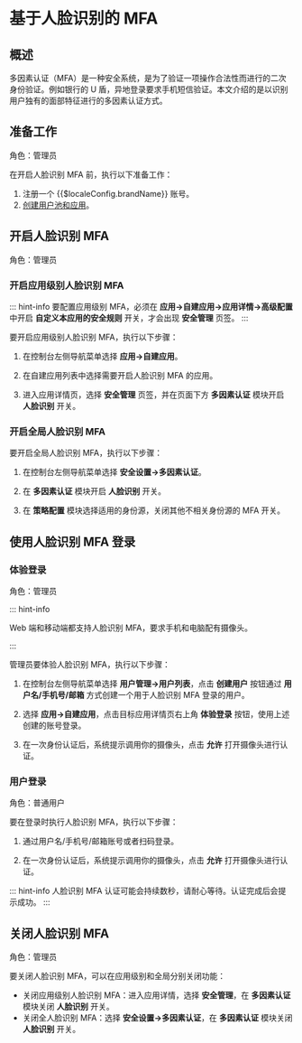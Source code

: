 # 基于人脸识别的 MFA

<LastUpdated/>

## 概述

多因素认证（MFA）是一种安全系统，是为了验证一项操作合法性而进行的二次身份验证。例如银行的 U 盾，异地登录要求手机短信验证。本文介绍的是以识别用户独有的面部特征进行的多因素认证方式。

## 准备工作

角色：管理员

在开启人脸识别 MFA 前，执行以下准备工作：

1. <a :href="`${$themeConfig.consoleDomain}`">注册一个 {{$localeConfig.brandName}} 账号</a>。
2. [创建用户池和应用](/guides/basics/authenticate-first-user/use-hosted-login-page.md)。

## 开启人脸识别 MFA

角色：管理员

### 开启应用级别人脸识别 MFA

::: hint-info
要配置应用级别 MFA，必须在 **应用->自建应用->应用详情->高级配置** 中开启 **自定义本应用的安全规则** 开关，才会出现 **安全管理** 页签。
::: 

要开启应用级别人脸识别 MFA，执行以下步骤：

1. 在控制台左侧导航菜单选择 **应用->自建应用**。

2. 在自建应用列表中选择需要开启人脸识别 MFA 的应用。

3. 进入应用详情页，选择 **安全管理** 页签，并在页面下方 **多因素认证** 模块开启 **人脸识别** 开关。

### 开启全局人脸识别 MFA

要开启全局人脸识别 MFA，执行以下步骤：

1. 在控制台左侧导航菜单选择 **安全设置->多因素认证**。

2. 在 **多因素认证** 模块开启 **人脸识别** 开关。

3. 在 **策略配置** 模块选择适用的身份源，关闭其他不相关身份源的 MFA 开关。

## 使用人脸识别 MFA 登录

### 体验登录

角色：管理员

::: hint-info

Web 端和移动端都支持人脸识别 MFA，要求手机和电脑配有摄像头。

:::

管理员要体验人脸识别 MFA，执行以下步骤：

1. 在控制台左侧导航菜单选择 **用户管理->用户列表**，点击 **创建用户** 按钮通过 **用户名/手机号/邮箱** 方式创建一个用于人脸识别 MFA 登录的用户。

2. 选择 **应用->自建应用**，点击目标应用详情页右上角 **体验登录** 按钮，使用上述创建的账号登录。

3. 在一次身份认证后，系统提示调用你的摄像头，点击 **允许** 打开摄像头进行认证。

### 用户登录

角色：普通用户

要在登录时执行人脸识别 MFA，执行以下步骤：

1. 通过用户名/手机号/邮箱账号或者扫码登录。

2. 在一次身份认证后，系统提示调用你的摄像头，点击 **允许** 打开摄像头进行认证。

::: hint-info
人脸识别 MFA 认证可能会持续数秒，请耐心等待。认证完成后会提示成功。
:::

## 关闭人脸识别 MFA

角色：管理员

要关闭人脸识别 MFA，可以在应用级别和全局分别关闭功能：

* 关闭应用级别人脸识别 MFA：进入应用详情，选择 **安全管理**，在 **多因素认证** 模块关闭 **人脸识别** 开关。
* 关闭全人脸识别 MFA：选择 **安全设置->多因素认证**，在 **多因素认证** 模块关闭 **人脸识别** 开关。
